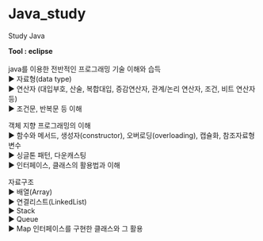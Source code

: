 # Java_study
Study Java

<b>Tool : eclipse</b>
<br>
<br>
java를 이용한 전반적인 프로그래밍 기술 이해와 습득
<br>
 ▶︎ 자료형(data type)
<br>
 ▶︎ 연산자 (대입부호, 산술, 복합대입, 증감연산자, 관계/논리 연산자, 조건, 비트 연산자 등)
<br>
 ▶︎ 조건문, 반복문 등 이해
<br>

객체 지향 프로그래밍의 이해
<br>
 ▶︎ 함수와 메서드, 생성자(constructor), 오버로딩(overloading), 캡슐화, 참조자료형 변수
<br>
 ▶︎ 싱글톤 패턴, 다운캐스팅
<br>
 ▶︎ 인터페이스, 클래스의 활용법과 이해
<br>

자료구조
<br>
 ▶︎ 배열(Array)
 <br>
 ▶︎ 연결리스트(LinkedList)
 <br>
 ▶︎ Stack
 <br>
 ▶︎ Queue
 <br>
 ▶︎ Map 인터페이스를 구현한 클래스와 그 활용
